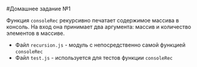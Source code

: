 #Домашнее задание №1

Функция `consoleRec` рекурсивно печатает содержимое массива в консоль. На вход она принимает два аргумента: массив и количество элементов в массиве.
- Файл `recursion.js` - модуль с непосредственно самой функцией `consoleRec`
- Файл `test.js` - используется для тестов функции `consoleRec`


